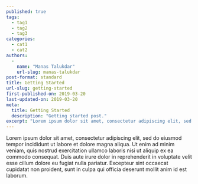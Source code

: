 ```yaml
---
published: true
tags:
  - tag1
  - tag2
  - tag3
categories:
  - cat1
  - cat2
authors: 
  - 
    name: "Manas Talukdar"
    url-slug: manas-talukdar
post-format: standard
title: Getting Started
url-slug: getting-started
first-published-on: 2019-03-20
last-updated-on: 2019-03-20
meta:
  title: Getting Started
  description: "Getting started post."
excerpt: "Lorem ipsum dolor sit amet, consectetur adipiscing elit, sed do eiusmod tempor incididunt"
---
```


Lorem ipsum dolor sit amet, consectetur adipiscing elit, sed do eiusmod tempor incididunt ut labore et dolore magna aliqua. Ut enim ad minim veniam, quis nostrud exercitation ullamco laboris nisi ut aliquip ex ea commodo consequat. Duis aute irure dolor in reprehenderit in voluptate velit esse cillum dolore eu fugiat nulla pariatur. Excepteur sint occaecat cupidatat non proident, sunt in culpa qui officia deserunt mollit anim id est laborum.
